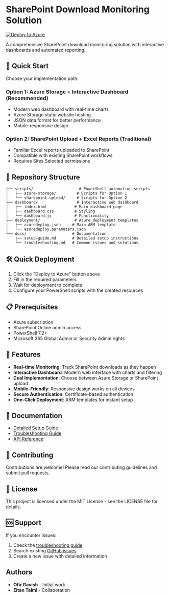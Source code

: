 # SharePoint Download Monitoring Solution

[![Deploy to Azure](https://aka.ms/deploytoazurebutton)](https://portal.azure.com/#create/Microsoft.Template/uri/https%3A%2F%2Fraw.githubusercontent.com%2FOfirGavish%2FSharePoint-Download-Report-Automation%2Fmain%2Fdeployment%2Fazuredeploy.json)

A comprehensive SharePoint download monitoring solution with interactive dashboards and automated reporting.

## 🚀 Quick Start

Choose your implementation path:

### Option 1: Azure Storage + Interactive Dashboard (Recommended)
- Modern web dashboard with real-time charts
- Azure Storage static website hosting
- JSON data format for better performance
- Mobile-responsive design

### Option 2: SharePoint Upload + Excel Reports (Traditional)
- Familiar Excel reports uploaded to SharePoint
- Compatible with existing SharePoint workflows
- Requires Sites.Selected permissions

## 📁 Repository Structure

```
├── scripts/                    # PowerShell automation scripts
│   ├── azure-storage/         # Scripts for Option 1
│   └── sharepoint-upload/     # Scripts for Option 2
├── dashboard/                 # Interactive web dashboard
│   ├── index.html            # Main dashboard page
│   ├── dashboard.css         # Styling
│   └── dashboard.js          # Functionality
├── deployment/               # Azure deployment templates
│   ├── azuredeploy.json     # Main ARM template
│   └── azuredeploy.parameters.json
└── docs/                    # Documentation
    ├── setup-guide.md       # Detailed setup instructions
    └── troubleshooting.md   # Common issues and solutions
```

## 🛠️ Quick Deployment

1. Click the "Deploy to Azure" button above
2. Fill in the required parameters
3. Wait for deployment to complete
4. Configure your PowerShell scripts with the created resources

## 📋 Prerequisites

- Azure subscription
- SharePoint Online admin access
- PowerShell 7.2+
- Microsoft 365 Global Admin or Security Admin rights

## 🔧 Features

- **Real-time Monitoring**: Track SharePoint downloads as they happen
- **Interactive Dashboard**: Modern web interface with charts and filtering
- **Dual Implementation**: Choose between Azure Storage or SharePoint upload
- **Mobile-Friendly**: Responsive design works on all devices
- **Secure Authentication**: Certificate-based authentication
- **One-Click Deployment**: ARM templates for instant setup

## 📖 Documentation

- [Detailed Setup Guide](docs/setup-guide.md)
- [Troubleshooting Guide](docs/troubleshooting.md)
- [API Reference](docs/api-reference.md)

## 🤝 Contributing

Contributions are welcome! Please read our contributing guidelines and submit pull requests.

## 📄 License

This project is licensed under the MIT License - see the LICENSE file for details.

## 🆘 Support

If you encounter issues:
1. Check the [troubleshooting guide](docs/troubleshooting.md)
2. Search existing [GitHub issues](https://github.com/YOUR-USERNAME/sharepoint-download-monitoring/issues)
3. Create a new issue with detailed information

## Authors

- **Ofir Gavish** - Initial work
- **Eitan Talmi** - Collaboration
